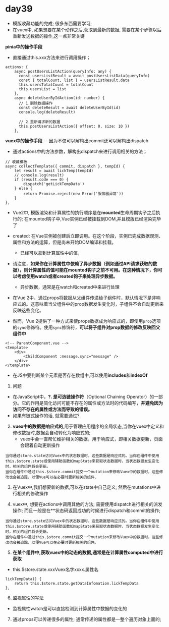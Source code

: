 # day39
- 模版收藏功能的完成; 很多东西需要学习; 
- 在vuex中, 如果想要在某个动作之后,获取到最新的数据, 需要在某个步骤以后重新发送数据的操作,这一点非常关键


**pinia中的操作手段**
- 直接通过this.xxx方法来进行调用操作； 
```
actions: {
    async postUsersListAction(queryInfo: any) {
      const usersListResult = await postUsersListData(queryInfo)
      const { totalCount, list } = usersListResult.data
      this.usersTotalCount = totalCount
      this.usersList = list
    },
    async deleteUserByIdAction(id: number) {
      // 1.删除数据操作
      const deleteResult = await deleteUserById(id)
      console.log(deleteResult)

      // 2.重新请求新的数据
      this.postUsersListAction({ offset: 0, size: 10 })
    },
```
**vuex中的操作手段** -- 因为不仅可以解构出commit还可以解构出dispatch
- 通过actions中的方法参数，解构出dispatch来进行调用相关的方法；
```
// 收藏模板
async collectTemplate({ commit, dispatch }, tempId) {
    let result = await lickTemp(tempId)
    // console.log(result)
    if (result.code === 0) {
        dispatch('getLickTempData')
    } else {
        return Promise.reject(new Error('服务器异常'))
    }
},
```
- Vue2中, 模版渲染和计算属性的执行顺序是在**mounted**生命周期钩子之后执行的; 
在mounted钩子中,Vue实例已经被挂载到DOM,并且模版已经渲染完毕了

- created: 在Vue实例被创建后立即调用。在这个阶段，实例已完成数据观测、属性和方法的运算，但是尚未开始DOM编译和挂载。
    - 已经可以拿到计算属性中的值，
- 请注意，**如果你在计算属性中依赖了异步数据（例如通过API请求获取的数据），则计算属性的值可能在mounted钩子之前不可用。在这种情况下，你可以考虑使用watch或者created钩子来处理异步数据。**
    - 异步数据，通常是在watch和created中来进行处理

- 在Vue 2中，通过props将数据从父组件传递给子组件时，默认情况下是非响应式的。这意味着当父组件中的prop数据发生变化时，子组件不会自动更新来反映这些变化。
- 然而，Vue 2提供了一种方式来使props数据成为响应式的，即使用`prop`选项的`sync`修饰符。使用`sync`修饰符，**可以将子组件对prop数据的修改反映回父组件中**
```
<!-- ParentComponent.vue -->
<template>
    <div>
        <ChildComponent :message.sync="message" />
    </div>
</template>
```
- 在JS中要判断某个元素是否存在数组中,可以使用**includes**和**indexOf**

1. 问题
- 在JavaScript中，**?. 是可选链操作符**（Optional Chaining Operator）的一部分。它的作用是简化访问可能不存在的属性或方法时的代码编写，**并避免因为访问不存在的属性或方法而导致的错误。**
- 如果有链式操作的话, 就需要通过?.

2. **vuex中的数据是响应式的**,用于管理应用程序的全局状态,当你在vuex中定义和修改数据时,数据会自动转化为响应式的;
    - vuex中会一直帮忙维护相关的数据，用于响应式，即相关数据更新，页面会跟着自动更新操作
```
当你通过store.state访问Vuex中的状态数据时，这些数据是响应式的。当你在组件中使用this.$store.state或使用辅助函数如mapState来获取状态数据时，当状态数据发生变化时，相关的组件将会更新。
当你在组件中通过this.$store.commit提交一个mutation来修改Vuex中的数据时，这些修改也会被追踪，以便Vue可以在必要时更新相关的组件.
```

3. 在Vuex中,我们想要新的数据,可以在state中自己定义; 然后在mutations中进行相关的修改操作

4. vuex中, 想要在actions中调用其他的方法; 需要使用dispatch进行相关的派发操作;
而且一般是在**状态码返回成功的时候进行dispatch和commit的操作; 
```
当你通过store.state访问Vuex中的状态数据时，这些数据是响应式的。当你在组件中使用this.$store.state或使用辅助函数如mapState来获取状态数据时，当状态数据发生变化时，相关的组件将会更新。
当你在组件中通过this.$store.commit提交一个mutation来修改Vuex中的数据时，这些修改也会被追踪，以便Vue可以在必要时更新相关的组件。
```
5. **在某个组件中,获取vuex中的动态的数据,通常是在计算属性computed中进行获取**
- this.$store.state.xxxVuex名字xxxx.属性名
```
lickTempData() {
    return this.$store.state.getDataInfomation.lickTempData
},
```
6. 监视属性的写法
- 监视属性watch是可以直接检测到计算属性中数据的变化的

7. 通过props可以传递很多的属性; 通常传递的属性都是一整个遍历对象上面的;


